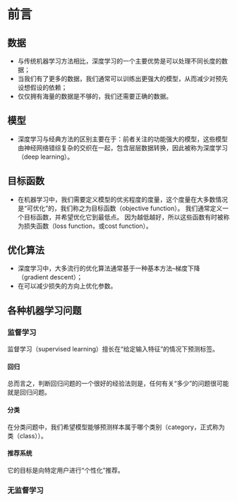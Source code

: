 # 前言
## 数据
- 与传统机器学习方法相比，深度学习的一个主要优势是可以处理不同长度的数据；
- 当我们有了更多的数据，我们通常可以训练出更强大的模型，从而减少对预先设想假设的依赖；
- 仅仅拥有海量的数据是不够的，我们还需要正确的数据。
## 模型
- 深度学习与经典方法的区别主要在于：前者关注的功能强大的模型，这些模型由神经网络错综复杂的交织在一起，包含层层数据转换，因此被称为深度学习（deep learning）。
## 目标函数
- 在机器学习中，我们需要定义模型的优劣程度的度量，这个度量在大多数情况是“可优化”的，我们称之为目标函数（objective function）。 我们通常定义一个目标函数，并希望优化它到最低点。 因为越低越好，所以这些函数有时被称为损失函数（loss function，或cost function）。
## 优化算法
- 深度学习中，大多流行的优化算法通常基于一种基本方法–梯度下降（gradient descent）；
- 在可以减少损失的方向上优化参数。
## 各种机器学习问题
### 监督学习
监督学习（supervised learning）擅长在“给定输入特征”的情况下预测标签。
#### 回归
总而言之，判断回归问题的一个很好的经验法则是，任何有关“多少”的问题很可能就是回归问题。
#### 分类
在分类问题中，我们希望模型能够预测样本属于哪个类别（category，正式称为类（class））。
#### 推荐系统
它的目标是向特定用户进行“个性化”推荐。
### 无监督学习

